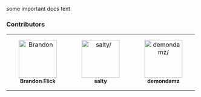 some important docs text

### Contributors

<table>
<tr>
    <td align="center" style="word-wrap: break-word; width: 150.0; height: 150.0">
        <a href=https://github.com/Xarritomi>
            <img src=https://avatars.githubusercontent.com/u/25273233?v=4 width="100;"  alt=Brandon Flick/>
            <br />
            <sub style="font-size:14px"><b>Brandon Flick</b></sub>
        </a>
    </td>
    <td align="center" style="word-wrap: break-word; width: 150.0; height: 150.0">
        <a href=https://github.com/saltydk>
            <img src=https://avatars.githubusercontent.com/u/6587950?v=4 width="100;"  alt=salty/>
            <br />
            <sub style="font-size:14px"><b>salty</b></sub>
        </a>
    </td>
    <td align="center" style="word-wrap: break-word; width: 150.0; height: 150.0">
        <a href=https://github.com/demondamz>
            <img src=https://avatars.githubusercontent.com/u/74813656?v=4 width="100;"  alt=demondamz/>
            <br />
            <sub style="font-size:14px"><b>demondamz</b></sub>
        </a>
    </td>
</tr>
</table>
